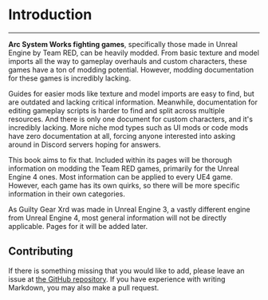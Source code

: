 # Introduction

<hr>

**Arc System Works fighting games**, specifically those made in Unreal Engine by Team RED, can be heavily modded. From basic texture and model imports all the way to gameplay overhauls and custom characters, these games have a ton of modding potential. However, modding documentation for these games is incredibly lacking. 

Guides for easier mods like texture and model imports are easy to find, but are outdated and lacking critical information. Meanwhile, documentation for editing gameplay scripts is harder to find and split across multiple resources. And there is only one document for custom characters, and it's incredibly lacking. More niche mod types such as UI mods or code mods have zero documentation at all, forcing anyone interested into asking around in Discord servers hoping for answers.

This book aims to fix that. Included within its pages will be thorough information on modding the Team RED games, primarily for the Unreal Engine 4 ones. Most information can be applied to every UE4 game. However, each game has its own quirks, so there will be more specific information in their own categories.

As Guilty Gear Xrd was made in Unreal Engine 3, a vastly different engine from Unreal Engine 4, most general information will not be directly applicable. Pages for it will be added later.

## Contributing

If there is something missing that you would like to add, please leave an issue at [the GitHub repository](https://github.com/WistfulHopes/asw-modding-book). If you have experience with writing Markdown, you may also make a pull request.
